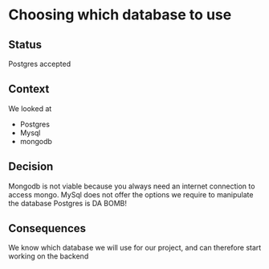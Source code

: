 # Choosing which database to use

## Status
Postgres accepted

## Context
We looked at
- Postgres
- Mysql
- mongodb

## Decision
Mongodb is not viable because you always need an internet connection to access mongo.
MySql does not offer the options we require to manipulate the database
Postgres is DA BOMB!

## Consequences
We know which database we will use for our project, and can therefore start working on the backend
